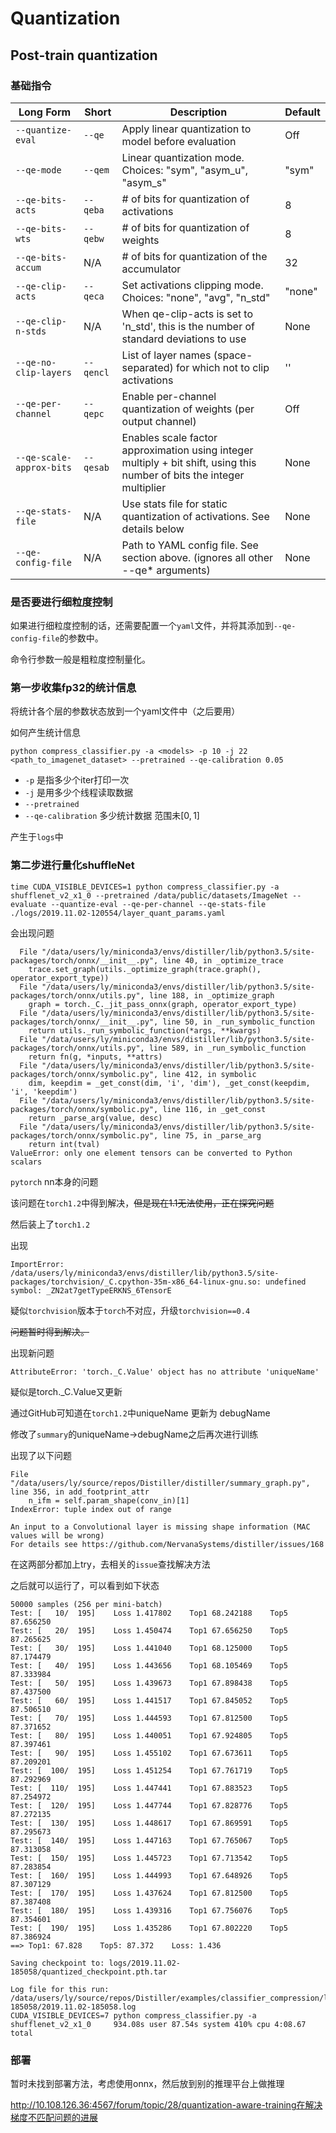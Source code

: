 
# Quantization

## Post-train quantization

### 基础指令


| Long Form                | Short     | Description                                                                           | Default |
|--------------------------|-----------|---------------------------------------------------------------------------------------|---------|
| `--quantize-eval`        | `--qe`    | Apply linear quantization to model before evaluation                                  | Off     |
| `--qe-mode`              | `--qem`   | Linear quantization mode. Choices: "sym", "asym_u", "asym_s"                          | "sym"   |
| `--qe-bits-acts`         | `--qeba`  | # of bits for quantization of activations                                             | 8       |
| `--qe-bits-wts`          | `--qebw`  | # of bits for quantization of weights                                                 | 8       |
| `--qe-bits-accum`        | N/A       | # of bits for quantization of the accumulator                                         | 32      |
| `--qe-clip-acts`         | `--qeca`  | Set activations clipping mode. Choices: "none", "avg", "n_std"                        | "none"  |
| `--qe-clip-n-stds`       | N/A       | When qe-clip-acts is set to 'n_std', this is the number of standard deviations to use | None    |
| `--qe-no-clip-layers`    | `--qencl` | List of layer names (space-separated) for which not to clip activations               | ''      |
| `--qe-per-channel`       | `--qepc`  | Enable per-channel quantization of weights (per output channel)                       | Off     |
| `--qe-scale-approx-bits` | `--qesab` | Enables scale factor approximation using integer multiply + bit shift, using this number of bits the integer multiplier | None |
| `--qe-stats-file`        | N/A       | Use stats file for static quantization of activations. See details below              | None    |
| `--qe-config-file`       | N/A       | Path to YAML config file. See section above. (ignores all other --qe* arguments)      | None    |


### 是否要进行细粒度控制

如果进行细粒度控制的话，还需要配置一个`yaml`文件，并将其添加到`--qe-config-file`的参数中。

命令行参数一般是粗粒度控制量化。

### 第一步收集fp32的统计信息

将统计各个层的参数状态放到一个yaml文件中（之后要用）

如何产生统计信息

```shell
python compress_classifier.py -a <models> -p 10 -j 22 <path_to_imagenet_dataset> --pretrained --qe-calibration 0.05
```

+ `-p` 是指多少个iter打印一次
+ `-j` 是用多少个线程读取数据
+ `--pretrained`
+ `--qe-calibration` 多少统计数据 范围未$[0,1]$


产生于`logs`中

### 第二步进行量化shuffleNet

```shell 
time CUDA_VISIBLE_DEVICES=1 python compress_classifier.py -a shufflenet_v2_x1_0 --pretrained /data/public/datasets/ImageNet --evaluate --quantize-eval --qe-per-channel --qe-stats-file ./logs/2019.11.02-120554/layer_quant_params.yaml
```

会出现问题
```
  File "/data/users/ly/miniconda3/envs/distiller/lib/python3.5/site-packages/torch/onnx/__init__.py", line 40, in _optimize_trace
    trace.set_graph(utils._optimize_graph(trace.graph(), operator_export_type))
  File "/data/users/ly/miniconda3/envs/distiller/lib/python3.5/site-packages/torch/onnx/utils.py", line 188, in _optimize_graph
    graph = torch._C._jit_pass_onnx(graph, operator_export_type)
  File "/data/users/ly/miniconda3/envs/distiller/lib/python3.5/site-packages/torch/onnx/__init__.py", line 50, in _run_symbolic_function
    return utils._run_symbolic_function(*args, **kwargs)
  File "/data/users/ly/miniconda3/envs/distiller/lib/python3.5/site-packages/torch/onnx/utils.py", line 589, in _run_symbolic_function
    return fn(g, *inputs, **attrs)
  File "/data/users/ly/miniconda3/envs/distiller/lib/python3.5/site-packages/torch/onnx/symbolic.py", line 412, in symbolic
    dim, keepdim = _get_const(dim, 'i', 'dim'), _get_const(keepdim, 'i', 'keepdim')
  File "/data/users/ly/miniconda3/envs/distiller/lib/python3.5/site-packages/torch/onnx/symbolic.py", line 116, in _get_const
    return _parse_arg(value, desc)
  File "/data/users/ly/miniconda3/envs/distiller/lib/python3.5/site-packages/torch/onnx/symbolic.py", line 75, in _parse_arg
    return int(tval)
ValueError: only one element tensors can be converted to Python scalars
```

`pytorch` nn本身的问题

该问题在`torch1.2`中得到解决，~~但是现在1.1无法使用，正在探究问题~~

然后装上了`torch1.2`

出现
```
ImportError: /data/users/ly/miniconda3/envs/distiller/lib/python3.5/site-packages/torchvision/_C.cpython-35m-x86_64-linux-gnu.so: undefined symbol: _ZN2at7getTypeERKNS_6TensorE
```

疑似`torchvision`版本于`torch`不对应，升级`torchvision==0.4`

~~问题暂时得到解决。~~

出现新问题

```
AttributeError: 'torch._C.Value' object has no attribute 'uniqueName'
```

疑似是torch._C.Value又更新

通过GitHub可知道在`torch1.2`中uniqueName 更新为 debugName

修改了`summary`的uniqueName->debugName之后再次进行训练

出现了以下问题
```
File "/data/users/ly/source/repos/Distiller/distiller/summary_graph.py", line 356, in add_footprint_attr
    n_ifm = self.param_shape(conv_in)[1]
IndexError: tuple index out of range
```

```
An input to a Convolutional layer is missing shape information (MAC values will be wrong)
For details see https://github.com/NervanaSystems/distiller/issues/168
```
在这两部分都加上try，去相关的`issue`查找解决方法

之后就可以运行了，可以看到如下状态

```shell
50000 samples (256 per mini-batch)
Test: [   10/  195]    Loss 1.417802    Top1 68.242188    Top5 87.656250
Test: [   20/  195]    Loss 1.450474    Top1 67.656250    Top5 87.265625
Test: [   30/  195]    Loss 1.441040    Top1 68.125000    Top5 87.174479
Test: [   40/  195]    Loss 1.443656    Top1 68.105469    Top5 87.333984
Test: [   50/  195]    Loss 1.439673    Top1 67.898438    Top5 87.437500
Test: [   60/  195]    Loss 1.441517    Top1 67.845052    Top5 87.506510
Test: [   70/  195]    Loss 1.444593    Top1 67.812500    Top5 87.371652
Test: [   80/  195]    Loss 1.440051    Top1 67.924805    Top5 87.397461
Test: [   90/  195]    Loss 1.455102    Top1 67.673611    Top5 87.209201
Test: [  100/  195]    Loss 1.451254    Top1 67.761719    Top5 87.292969
Test: [  110/  195]    Loss 1.447441    Top1 67.883523    Top5 87.254972
Test: [  120/  195]    Loss 1.447744    Top1 67.828776    Top5 87.272135
Test: [  130/  195]    Loss 1.448617    Top1 67.869591    Top5 87.295673
Test: [  140/  195]    Loss 1.447163    Top1 67.765067    Top5 87.313058
Test: [  150/  195]    Loss 1.445723    Top1 67.713542    Top5 87.283854
Test: [  160/  195]    Loss 1.444993    Top1 67.648926    Top5 87.307129
Test: [  170/  195]    Loss 1.437624    Top1 67.812500    Top5 87.387408
Test: [  180/  195]    Loss 1.439316    Top1 67.756076    Top5 87.354601
Test: [  190/  195]    Loss 1.435286    Top1 67.802220    Top5 87.386924
==> Top1: 67.828    Top5: 87.372    Loss: 1.436

Saving checkpoint to: logs/2019.11.02-185058/quantized_checkpoint.pth.tar

Log file for this run: /data/users/ly/source/repos/Distiller/examples/classifier_compression/logs/2019.11.02-185058/2019.11.02-185058.log
CUDA_VISIBLE_DEVICES=7 python compress_classifier.py -a shufflenet_v2_x1_0     934.08s user 87.54s system 410% cpu 4:08.67 total
```

### 部署

暂时未找到部署方法，考虑使用onnx，然后放到别的推理平台上做推理

<!-- ### 一些Post-quantization的方法辨析 -->


<!-- #### "Net-Aware" Quantization

不仅考虑一个操作的中的参数量化，而要考虑整体模型的量化。

## Train-aware quantization -->

http://10.108.126.36:4567/forum/topic/28/quantization-aware-training在解决梯度不匹配问题的进展